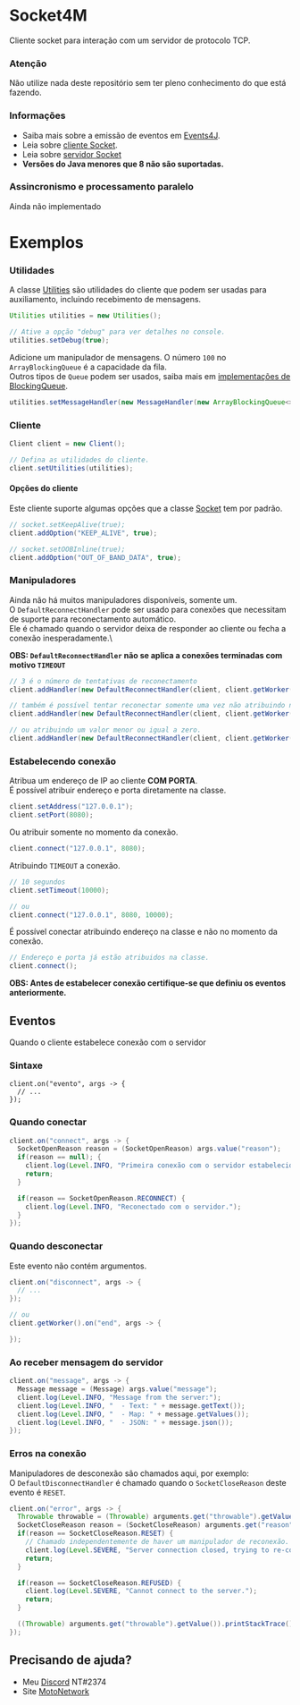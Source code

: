 # Socket4M
Cliente socket para interação com um servidor de protocolo TCP.

### Atenção
Não utilize nada deste repositório sem ter pleno conhecimento do que está fazendo.

### Informações
  - Saiba mais sobre a emissão de eventos em [Events4J](https://github.com/theShadow89/Events4J).
  - Leia sobre [cliente Socket](https://docs.oracle.com/javase/8/docs/api/java/net/Socket.html).
  - Leia sobre [servidor Socket](https://docs.oracle.com/javase/8/docs/api/java/net/ServerSocket.html)
  - **Versões do Java menores que 8 não são suportadas.**
  
### Assincronismo e processamento paralelo
Ainda não implementado
  
# Exemplos
### Utilidades
A classe [Utilities](https://github.com/MotoCrack/Socket4M/blob/master/src/main/java/me/devnatan/socket4m/client/Utilities.java) são utilidades do cliente que podem ser usadas para auxiliamento, incluindo recebimento de mensagens.

```java
Utilities utilities = new Utilities();

// Ative a opção "debug" para ver detalhes no console.
utilities.setDebug(true);
```

Adicione um manipulador de mensagens. 
O número `100` no `ArrayBlockingQueue` é a capacidade da fila.\
Outros tipos de `Queue` podem ser usados, saiba mais em [implementações de BlockingQueue](https://docs.oracle.com/javase/8/docs/api/java/util/concurrent/BlockingQueue.html).
```java
utilities.setMessageHandler(new MessageHandler(new ArrayBlockingQueue<>(100)));
```

### Cliente
```java
Client client = new Client();

// Defina as utilidades do cliente.
client.setUtilities(utilities);
```

#### Opções do cliente
Este cliente suporte algumas opções que a classe [Socket](https://docs.oracle.com/javase/8/docs/api/java/net/Socket.html) tem por padrão.
```java
// socket.setKeepAlive(true);
client.addOption("KEEP_ALIVE", true);

// socket.setOOBInline(true);
client.addOption("OUT_OF_BAND_DATA", true);
```

### Manipuladores
Ainda não há muitos manipuladores disponíveis, somente um.\
O `DefaultReconnectHandler` pode ser usado para conexões que necessitam de suporte para reconectamento automático.\
Ele é chamado quando o servidor deixa de responder ao cliente ou fecha a conexão inesperadamente.\

**OBS: `DefaultReconnectHandler` não se aplica a conexões terminadas com motivo `TIMEOUT`**
```java
// 3 é o número de tentativas de reconectamento
client.addHandler(new DefaultReconnectHandler(client, client.getWorker(), 3));

// também é possível tentar reconectar somente uma vez não atribuindo nenhum valor
client.addHandler(new DefaultReconnectHandler(client, client.getWorker()));

// ou atribuindo um valor menor ou igual a zero.
client.addHandler(new DefaultReconnectHandler(client, client.getWorker(), 0));
```

### Estabelecendo conexão
Atribua um endereço de IP ao cliente **COM PORTA**.\
É possível atribuir endereço e porta diretamente na classe.
```java
client.setAddress("127.0.0.1");
client.setPort(8080);
```

Ou atribuir somente no momento da conexão.
```java
client.connect("127.0.0.1", 8080);
```

Atribuindo `TIMEOUT` a conexão.
```java
// 10 segundos
client.setTimeout(10000);

// ou
client.connect("127.0.0.1", 8080, 10000);
```

É possível conectar atribuindo endereço na classe e não no momento da conexão.
```java
// Endereço e porta já estão atribuidos na classe.
client.connect();
```
**OBS: Antes de estabelecer conexão certifique-se que definiu os eventos anteriormente.**

## Eventos
Quando o cliente estabelece conexão com o servidor

### Sintaxe
```
client.on("evento", args -> {
  // ...
});
```
### Quando conectar
```java
client.on("connect", args -> {
  SocketOpenReason reason = (SocketOpenReason) args.value("reason");
  if(reason == null); {
    client.log(Level.INFO, "Primeira conexão com o servidor estabelecida.");
    return;
  }

  if(reason == SocketOpenReason.RECONNECT) {
    client.log(Level.INFO, "Reconectado com o servidor.");
  }
});
```

### Quando desconectar
Este evento não contém argumentos.
```java
client.on("disconnect", args -> {
  // ...
});

// ou
client.getWorker().on("end", args -> {

});
```

### Ao receber mensagem do servidor
```java
client.on("message", args -> {
  Message message = (Message) args.value("message");
  client.log(Level.INFO, "Message from the server:");
  client.log(Level.INFO, "  - Text: " + message.getText());
  client.log(Level.INFO, "  - Map: " + message.getValues());
  client.log(Level.INFO, "  - JSON: " + message.json());
});
```

### Erros na conexão
Manipuladores de desconexão são chamados aqui, por exemplo:\
O `DefaultDisconnectHandler` é chamado quando o `SocketCloseReason` deste evento é `RESET`.
```java
client.on("error", args -> {
  Throwable throwable = (Throwable) arguments.get("throwable").getValue();
  SocketCloseReason reason = (SocketCloseReason) arguments.get("reason").getValue();
  if(reason == SocketCloseReason.RESET) {
    // Chamado independentemente de haver um manipulador de reconexão.
    client.log(Level.SEVERE, "Server connection closed, trying to re-connect");
    return;
  }

  if(reason == SocketCloseReason.REFUSED) {
    client.log(Level.SEVERE, "Cannot connect to the server.");
    return;
  }

  ((Throwable) arguments.get("throwable").getValue()).printStackTrace();
});
```
  
## Precisando de ajuda?
  - Meu [Discord](https://discordapp.com) NT#2374
  - Site [MotoNetwork](https://motocrack.net)
